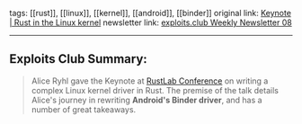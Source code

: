 tags: [[rust]], [[linux]], [[kernel]], [[android]], [[binder]]
original link: [Keynote | Rust in the Linux kernel](https://www.youtube.com/watch?v=CEznkXjYFb4&t=1s&ab_channel=RustLabConference&ref=blog.exploits.club) 
newsletter link: [exploits.club Weekly Newsletter 08](https://blog.exploits.club/exploits-club-weekly-newsletter-08/)  

---
## Exploits Club Summary:
> Alice Ryhl gave the Keynote at [RustLab Conference](https://rustlab.it/?ref=blog.exploits.club) on writing a complex Linux kernel driver in Rust. The premise of the talk details Alice's journey in rewriting **Android's Binder driver**, and has a number of great takeaways.